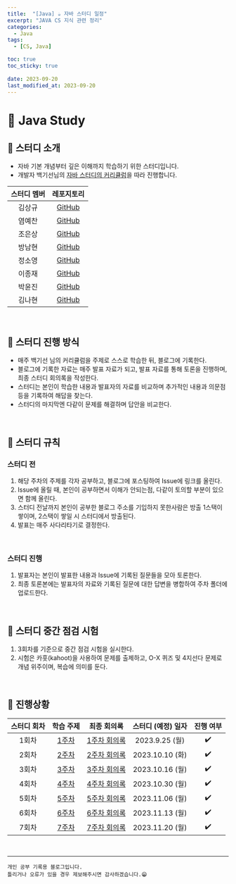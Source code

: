 ```yaml
---
title:  "[Java] ☕ 자바 스터디 일정"
excerpt: "JAVA CS 지식 관련 정리"
categories:
  - Java
tags:
  - [CS, Java]

toc: true
toc_sticky: true
 
date: 2023-09-20
last_modified_at: 2023-09-20
---
```


# 📖 Java Study

## 🍄 스터디 소개
 - 자바 기본 개념부터 깊은 이해까지 학습하기 위한 스터디입니다.  
 - 개발자 백기선님의 [자바 스터디의 커리큘럼](https://github.com/whiteship/live-study/issues?q=is%3Aissue+is%3Aclosed)을 따라 진행합니다.  


| 스터디 멤버 | 레포지토리 |
| :---: | :---: |
| 김상규 | [GitHub](https://github.com/ggyu0629) |
| 염예찬 | [GitHub](https://github.com/yyechan0602) |
| 조은상 | [GitHub](https://github.com/JoEunSang) |
| 방남현 | [GitHub](https://github.com/bnh5992) |
| 정소영 | [GitHub](https://github.com/abbiddo) |
| 이종재 | [GitHub](https://github.com/dlwhdwo37) |
| 박윤진 | [GitHub](https://github.com/qkrbswls) |
| 김나현 | [GitHub](https://github.com/bluewing0303) |

<br>

## 🍄 스터디 진행 방식
- 매주 백기선 님의 커리큘럼을 주제로 스스로 학습한 뒤, 블로그에 기록한다.  
- 블로그에 기록한 자료는 매주 발표 자료가 되고, 발표 자료를 통해 토론을 진행하며, 최종 스터디 회의록을 작성한다.  
- 스터디는 본인이 학습한 내용과 발표자의 자료를 비교하며 추가적인 내용과 의문점 등을 기록하여 해답을 찾는다.  
- 스터디의 마지막엔 다같이 문제를 해결하며 답안을 비교한다.  

<br>

## 🍄 스터디 규칙
### 스터디 전
1. 해당 주차의 주제를 각자 공부하고, 블로그에 포스팅하여 Issue에 링크를 올린다.  
2. Issue에 올릴 때, 본인이 공부하면서 이해가 안되는점, 다같이 토의할 부분이 있으면 함께 올린다.  
3. 스터디 전날까지 본인이 공부한 블로그 주소를 기입하지 못한사람은 방출 1스택이 쌓이며, 2스택이 쌓일 시 스터디에서 방출된다.  
4. 발표는 매주 사다리타기로 결정한다.  

<br>

### 스터디 진행  

1. 발표자는 본인이 발표한 내용과 Issue에 기록된 질문들을 모아 토론한다.  
2. 최종 토론본에는 발표자의 자료와 기록된 질문에 대한 답변을 병합하여 주차 폴더에 업로드한다.  

<br>

## 🍄 스터디 중간 점검 시험  

1. 3회차를 기준으로 중간 점검 시험을 실시한다.  
2. 시험은 카훗(kahoot)을 사용하여 문제를 출제하고, O-X 퀴즈 및 4지선다 문제로 개념 위주이며, 복습에 의미를 둔다.  

<br>

## 🍄 진행상황  

| 스터디 회차 | 학습 주제 | 최종 회의록 | 스터디 (예정) 일자 | 진행 여부 |
| :---: | :---: | :---: | :---: | :---: |
| 1회차 | [1주차](https://github.com/TUK-education-java/study/issues/1) | [1주차 회의록](https://github.com/IMS-STUDY/Java-Study/blob/main/1week/%EC%B5%9C%EC%A2%85%20%ED%86%A0%EC%9D%98%EB%A1%9D/1%EC%A3%BC%EC%B0%A8.md) | 2023.9.25 (월) |✔️|
| 2회차 | [2주차](https://github.com/TUK-education-java/study/issues/3) | [2주차 회의록](https://github.com/IMS-STUDY/Java-Study/blob/main/2week/%EC%B5%9C%EC%A2%85%20%ED%9A%8C%EC%9D%98%EB%A1%9D/2%EC%A3%BC%EC%B0%A8%20%ED%9A%8C%EC%9D%98%EB%A1%9D.md) | 2023.10.10 (화) |✔️|
| 3회차 | [3주차](https://github.com/TUK-education-java/study/issues/6) | [3주차 회의록](https://github.com/IMS-STUDY/Java-Study/blob/main/3week/3%EC%A3%BC%EC%B0%A8%20%ED%9A%8C%EC%9D%98%EB%A1%9D.md) | 2023.10.16 (월) |✔️|
| 4회차 | [4주차](https://github.com/TUK-education-java/study/issues/8) | [4주차 회의록](https://github.com/IMS-STUDY/Java-Study/blob/main/4week/4%EC%A3%BC%EC%B0%A8%20%ED%9A%8C%EC%9D%98%EB%A1%9D.md) | 2023.10.30 (월) |✔️|
| 5회차 | [5주차](https://github.com/TUK-education-java/study/issues/10) | [5주차 회의록](https://github.com/IMS-STUDY/Java-Study/blob/main/5week/5%EC%A3%BC%EC%B0%A8%20%ED%9A%8C%EC%9D%98%EB%A1%9D.md) | 2023.11.06 (월) |✔️|
| 6회차 | [6주차](https://github.com/TUK-education-java/study/issues/12) | [6주차 회의록](https://github.com/IMS-STUDY/Java-Study/blob/main/6week/6%EC%A3%BC%EC%B0%A8%20%ED%9A%8C%EC%9D%98%EB%A1%9D.md) | 2023.11.13 (월) |✔️|
| 7회차 | [7주차](https://github.com/TUK-education-java/study/issues/14) | [7주차 회의록](https://github.com/IMS-STUDY/Java-Study/blob/main/7week/7%EC%A3%BC%EC%B0%A8%20%ED%9A%8C%EC%9D%98%EB%A1%9D) | 2023.11.20 (월) |✔️|

<br>

***
    개인 공부 기록용 블로그입니다.
    틀리거나 오류가 있을 경우 제보해주시면 감사하겠습니다.😁